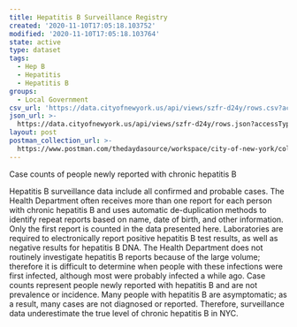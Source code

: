 ```yaml
---
title: Hepatitis B Surveillance Registry
created: '2020-11-10T17:05:18.103752'
modified: '2020-11-10T17:05:18.103764'
state: active
type: dataset
tags:
  - Hep B
  - Hepatitis
  - Hepatitis B
groups:
  - Local Government
csv_url: 'https://data.cityofnewyork.us/api/views/szfr-d24y/rows.csv?accessType=DOWNLOAD'
json_url: >-
  https://data.cityofnewyork.us/api/views/szfr-d24y/rows.json?accessType=DOWNLOAD
layout: post
postman_collection_url: >-
  https://www.postman.com/thedaydasource/workspace/city-of-new-york/collection/15909983-0ee8c6b8-3e28-4115-907e-7fee26d657a3
---
```

Case counts of people newly reported with chronic hepatitis B</p>
Hepatitis B surveillance data include all confirmed and probable cases. The Health Department often receives more than one report for each person with chronic hepatitis B and uses automatic de-duplication methods to identify repeat reports based on name, date of birth, and other information. Only the first report is counted in the data presented here. Laboratories are required to electronically report positive hepatitis B test results, as well as negative results for hepatitis B DNA. The Health Department does not routinely investigate hepatitis B reports because of the large volume; therefore it is difficult to determine when people with these infections were first infected, although most were probably infected a while ago. Case counts represent people newly reported with hepatitis B and are not prevalence or incidence. Many people with hepatitis B are asymptomatic; as a result, many cases are not diagnosed or reported. Therefore, surveillance data underestimate the true level of chronic hepatitis B in NYC.
